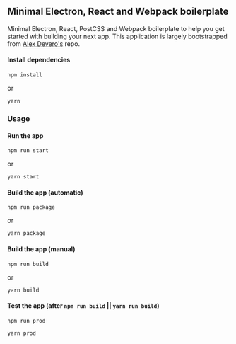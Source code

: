 ## Minimal Electron, React and Webpack boilerplate

Minimal Electron, React, PostCSS and Webpack boilerplate to help you get started with building your next app.
This application is largely bootstrapped from [Alex Devero's](https://github.com/alexdevero/electron-react-webpack-boilerplate) repo.

#### Install dependencies

```
npm install
```
or
```
yarn
```

### Usage

#### Run the app

```
npm run start
```
or
```
yarn start
```

#### Build the app (automatic)

```
npm run package
```
or
```
yarn package
```

#### Build the app (manual)

```
npm run build
```
or
```
yarn build
```

#### Test the app (after `npm run build` || `yarn run build`)
```
npm run prod
```
```
yarn prod
```